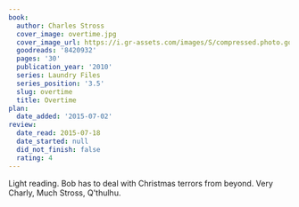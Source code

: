 ```yaml
---
book:
  author: Charles Stross
  cover_image: overtime.jpg
  cover_image_url: https://i.gr-assets.com/images/S/compressed.photo.goodreads.com/books/1327888718l/8420932._SX98_.jpg
  goodreads: '8420932'
  pages: '30'
  publication_year: '2010'
  series: Laundry Files
  series_position: '3.5'
  slug: overtime
  title: Overtime
plan:
  date_added: '2015-07-02'
review:
  date_read: 2015-07-18
  date_started: null
  did_not_finish: false
  rating: 4
---
```


Light reading. Bob has to deal with Christmas terrors from beyond. Very Charly, Much Stross, Q'thulhu.
